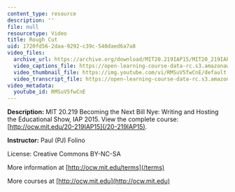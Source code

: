 ```yaml
---
content_type: resource
description: ''
file: null
resourcetype: Video
title: Rough Cut
uid: 1720fd56-2daa-9292-c39c-540daed6a7a8
video_files:
  archive_url: https://archive.org/download/MIT20.219IAP15/MIT20_219IAP15_PJ_D11_Rough_Cut_360p.mp4
  video_captions_file: https://open-learning-course-data-rc.s3.amazonaws.com/20-219-becoming-the-next-bill-nye-writing-and-hosting-the-educational-show-january-iap-2015/2ce977c014a45e91aa09a7d66800f9e4_RMSuV5fwCnE.vtt
  video_thumbnail_file: https://img.youtube.com/vi/RMSuV5fwCnE/default.jpg
  video_transcript_file: https://open-learning-course-data-rc.s3.amazonaws.com/20-219-becoming-the-next-bill-nye-writing-and-hosting-the-educational-show-january-iap-2015/2d2a2dc778fb84e3cbb8e9fd722a8493_RMSuV5fwCnE.pdf
video_metadata:
  youtube_id: RMSuV5fwCnE
---
```


**Description:** MIT 20.219 Becoming the Next Bill Nye: Writing and Hosting the Educational Show, IAP 2015. View the complete course: [http://ocw.mit.edu/20-219IAP15](/20-219IAP15).

**Instructor:** Paul (PJ) Folino

License: Creative Commons BY-NC-SA

More information at [http://ocw.mit.edu/terms](/terms)

More courses at [http://ocw.mit.edu](http://ocw.mit.edu)